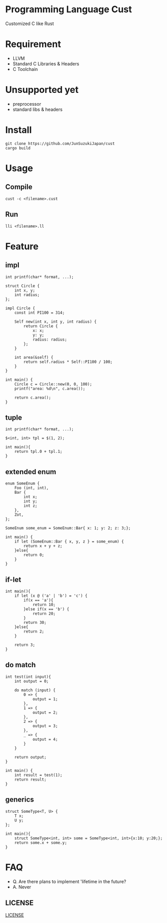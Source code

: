 # Programming Language Cust

Customized C like Rust

# Requirement

- LLVM
- Standard C Libraries & Headers
- C Toolchain

# Unsupported yet

- preprocessor
- standard libs & headers

# Install

```
git clone https://github.com/JunSuzukiJapan/cust
cargo build
```

# Usage

## Compile

```
cust -c <filename>.cust
```

## Run

```
lli <filename>.ll
```

# Feature

## impl

```
int printf(char* format, ...);

struct Circle {
    int x, y;
    int radius;
};

impl Circle {
    const int PI100 = 314;

    Self new(int x, int y, int radius) {
        return Circle {
            x: x;
            y: y;
            radius: radius;
        };
    }

    int area(&self) {
        return self.radius * Self::PI100 / 100;
    }
}

int main() {
    Circle c = Circle::new(0, 0, 100);
    printf("area: %d\n", c.area());

    return c.area();
}
```

## tuple

```
int printf(char* format, ...);

$<int, int> tpl = $(1, 2);

int main(){
    return tpl.0 + tpl.1;
}
```

## extended enum

```
enum SomeEnum {
    Foo (int, int),
    Bar {
        int x;
        int y;
        int z;
    },
    Zot,
};

SomeEnum some_enum = SomeEnum::Bar{ x: 1; y: 2; z: 3;};

int main() {
    if let (SomeEnum::Bar { x, y, z } = some_enum) {
        return x + y + z;
    }else{
        return 0;
    }
}
```

## if-let

```
int main(){
    if let (x @ ('a' | 'b') = 'c') {
        if(x == 'a'){
            return 10;
        }else if(x == 'b') {
            return 20;
        }
        return 30;
    }else{
        return 2;
    }

    return 3;
}
```

## do match

```
int test(int input){
    int output = 0;

    do match (input) {
        0 => {
            output = 1;
        },
        1 => {
            output = 2;
        },
        2 => {
            output = 3;
        },
        _ => {
            output = 4;
        }
    }

    return output;
}

int main() {
    int result = test(1);
    return result;
}
```

## generics

```
struct SomeType<T, U> {
    T x;
    U y;
};

int main(){
    struct SomeType<int, int> some = SomeType<int, int>{x:10; y:20;};
    return some.x + some.y;
}
```


# FAQ

- Q. Are there plans to implement 'lifetime in the future?
- A. Never

## LICENSE

[LICENSE](LICENSE)
